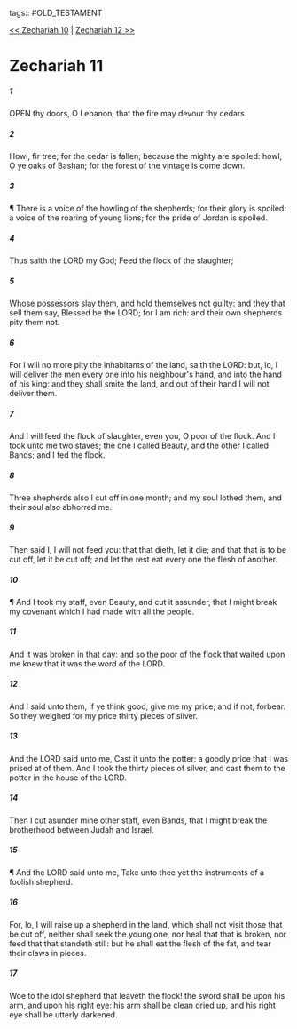 tags:: #OLD_TESTAMENT

[<< Zechariah 10](OLD_TESTAMENT/38_Zechariah/Zechariah_10.md) | [Zechariah 12 >>](OLD_TESTAMENT/38_Zechariah/Zechariah_12.md)

# Zechariah 11

##### 1

OPEN thy doors, O Lebanon, that the fire may devour thy cedars.

##### 2

Howl, fir tree; for the cedar is fallen; because the mighty are spoiled: howl, O ye oaks of Bashan; for the forest of the vintage is come down.

##### 3

¶ There is a voice of the howling of the shepherds; for their glory is spoiled: a voice of the roaring of young lions; for the pride of Jordan is spoiled.

##### 4

Thus saith the LORD my God; Feed the flock of the slaughter;

##### 5

Whose possessors slay them, and hold themselves not guilty: and they that sell them say, Blessed be the LORD; for I am rich: and their own shepherds pity them not.

##### 6

For I will no more pity the inhabitants of the land, saith the LORD: but, lo, I will deliver the men every one into his neighbour's hand, and into the hand of his king: and they shall smite the land, and out of their hand I will not deliver them.

##### 7

And I will feed the flock of slaughter, even you, O poor of the flock. And I took unto me two staves; the one I called Beauty, and the other I called Bands; and I fed the flock.

##### 8

Three shepherds also I cut off in one month; and my soul lothed them, and their soul also abhorred me.

##### 9

Then said I, I will not feed you: that that dieth, let it die; and that that is to be cut off, let it be cut off; and let the rest eat every one the flesh of another.

##### 10

¶ And I took my staff, even Beauty, and cut it assunder, that I might break my covenant which I had made with all the people.

##### 11

And it was broken in that day: and so the poor of the flock that waited upon me knew that it was the word of the LORD.

##### 12

And I said unto them, If ye think good, give me my price; and if not, forbear. So they weighed for my price thirty pieces of silver.

##### 13

And the LORD said unto me, Cast it unto the potter: a goodly price that I was prised at of them. And I took the thirty pieces of silver, and cast them to the potter in the house of the LORD.

##### 14

Then I cut asunder mine other staff, even Bands, that I might break the brotherhood between Judah and Israel.

##### 15

¶ And the LORD said unto me, Take unto thee yet the instruments of a foolish shepherd.

##### 16

For, lo, I will raise up a shepherd in the land, which shall not visit those that be cut off, neither shall seek the young one, nor heal that that is broken, nor feed that that standeth still: but he shall eat the flesh of the fat, and tear their claws in pieces.

##### 17

Woe to the idol shepherd that leaveth the flock! the sword shall be upon his arm, and upon his right eye: his arm shall be clean dried up, and his right eye shall be utterly darkened.
